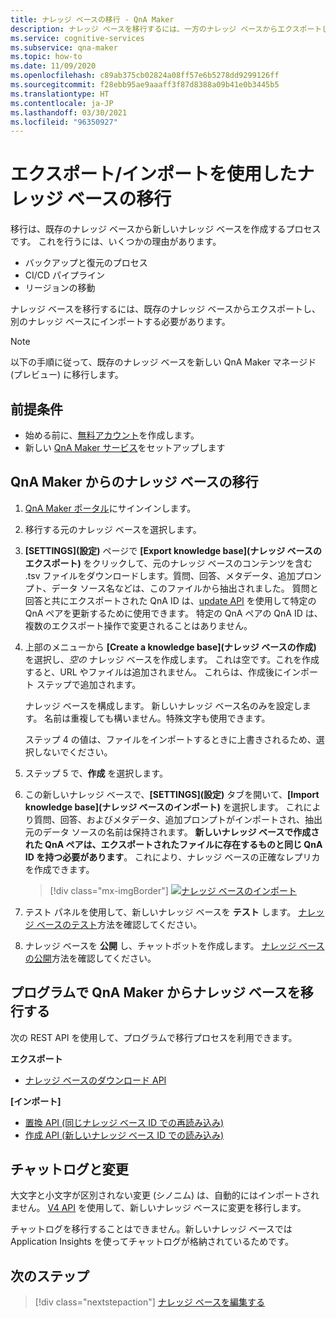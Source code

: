 ```yaml
---
title: ナレッジ ベースの移行 - QnA Maker
description: ナレッジ ベースを移行するには、一方のナレッジ ベースからエクスポートしてから他方のナレッジ ベースにインポートする必要があります。
ms.service: cognitive-services
ms.subservice: qna-maker
ms.topic: how-to
ms.date: 11/09/2020
ms.openlocfilehash: c89ab375cb02824a08ff57e6b5278dd9299126ff
ms.sourcegitcommit: f28ebb95ae9aaaff3f87d8388a09b41e0b3445b5
ms.translationtype: HT
ms.contentlocale: ja-JP
ms.lasthandoff: 03/30/2021
ms.locfileid: "96350927"
---
```

# <a name="migrate-a-knowledge-base-using-export-import"></a>エクスポート/インポートを使用したナレッジ ベースの移行

移行は、既存のナレッジ ベースから新しいナレッジ ベースを作成するプロセスです。 これを行うには、いくつかの理由があります。

* バックアップと復元のプロセス
* CI/CD パイプライン
* リージョンの移動

ナレッジ ベースを移行するには、既存のナレッジ ベースからエクスポートし、別のナレッジ ベースにインポートする必要があります。

> [!NOTE]
> 以下の手順に従って、既存のナレッジ ベースを新しい QnA Maker マネージド (プレビュー) に移行します。

## <a name="prerequisites"></a>前提条件

* 始める前に、[無料アカウント](https://azure.microsoft.com/free/cognitive-services/)を作成します。
* 新しい [QnA Maker サービス](../How-To/set-up-qnamaker-service-azure.md)をセットアップします

## <a name="migrate-a-knowledge-base-from-qna-maker"></a>QnA Maker からのナレッジ ベースの移行
1. [QnA Maker ポータル](https://qnamaker.ai)にサインインします。
1. 移行する元のナレッジ ベースを選択します。

1. **[SETTINGS]\(設定\)** ページで **[Export knowledge base]\(ナレッジ ベースのエクスポート\)** をクリックして、元のナレッジ ベースのコンテンツを含む .tsv ファイルをダウンロードします。質問、回答、メタデータ、追加プロンプト、データ ソース名などは、このファイルから抽出されました。 質問と回答と共にエクスポートされた QnA ID は、[update API](/rest/api/cognitiveservices/qnamaker/knowledgebase/update) を使用して特定の QnA ペアを更新するために使用できます。 特定の QnA ペアの QnA ID は、複数のエクスポート操作で変更されることはありません。

1. 上部のメニューから **[Create a knowledge base]\(ナレッジ ベースの作成\)** を選択し、_空の_ ナレッジ ベースを作成します。 これは空です。これを作成すると、URL やファイルは追加されません。 これらは、作成後にインポート ステップで追加されます。

    ナレッジ ベースを構成します。 新しいナレッジ ベース名のみを設定します。 名前は重複しても構いません。特殊文字も使用できます。

    ステップ 4 の値は、ファイルをインポートするときに上書きされるため、選択しないでください。

1. ステップ 5 で、**作成** を選択します。

1. この新しいナレッジ ベースで、**[SETTINGS]\(設定\)** タブを開いて、**[Import knowledge base]\(ナレッジ ベースのインポート\)** を選択します。 これにより質問、回答、およびメタデータ、追加プロンプトがインポートされ、抽出元のデータ ソースの名前は保持されます。 **新しいナレッジ ベースで作成された QnA ペアは、エクスポートされたファイルに存在するものと同じ QnA ID を持つ必要があります**。 これにより、ナレッジ ベースの正確なレプリカを作成できます。

   > [!div class="mx-imgBorder"]
   > [![ナレッジ ベースのインポート](../media/qnamaker-how-to-migrate-kb/Import.png)](../media/qnamaker-how-to-migrate-kb/Import.png#lightbox)

1. テスト パネルを使用して、新しいナレッジ ベースを **テスト** します。 [ナレッジ ベースのテスト](../How-To/test-knowledge-base.md)方法を確認してください。

1. ナレッジ ベースを **公開** し、チャットボットを作成します。 [ナレッジ ベースの公開](../Quickstarts/create-publish-knowledge-base.md#publish-the-knowledge-base)方法を確認してください。

## <a name="programmatically-migrate-a-knowledge-base-from-qna-maker"></a>プログラムで QnA Maker からナレッジ ベースを移行する

次の REST API を使用して、プログラムで移行プロセスを利用できます。

**エクスポート**

* [ナレッジ ベースのダウンロード API](/rest/api/cognitiveservices/qnamaker4.0/knowledgebase/download)

**[インポート]**

* [置換 API (同じナレッジ ベース ID での再読み込み)](/rest/api/cognitiveservices/qnamaker4.0/knowledgebase/replace)
* [作成 API (新しいナレッジ ベース ID での読み込み)](/rest/api/cognitiveservices/qnamaker4.0/knowledgebase/create)


## <a name="chat-logs-and-alterations"></a>チャットログと変更
大文字と小文字が区別されない変更 (シノニム) は、自動的にはインポートされません。 [V4 API](/rest/api/cognitiveservices/qnamaker4.0/knowledgebase) を使用して、新しいナレッジ ベースに変更を移行します。

チャットログを移行することはできません。新しいナレッジ ベースでは Application Insights を使ってチャットログが格納されているためです。

## <a name="next-steps"></a>次のステップ

> [!div class="nextstepaction"]
> [ナレッジ ベースを編集する](../How-To/edit-knowledge-base.md)
